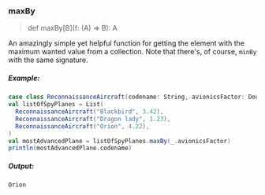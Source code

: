 ### maxBy

> def maxBy\[B\](f: (A) ⇒ B): A

An amazingly simple yet helpful function for getting the element with the maximum wanted value from a collection. 
Note that there's, of course, `minBy` with the same signature.

##### Example:

```scala
case class ReconnaissanceAircraft(codename: String, avionicsFactor: Double)
val listOfSpyPlanes = List(
  ReconnaissanceAircraft("Blackbird", 3.42),
  ReconnaissanceAircraft("Dragon lady", 1.23),
  ReconnaissanceAircraft("Orion", 4.22),
)
val mostAdvancedPlane = listOfSpyPlanes.maxBy(_.avionicsFactor)
println(mostAdvancedPlane.codename)
```

##### Output:
```
Orion
```
